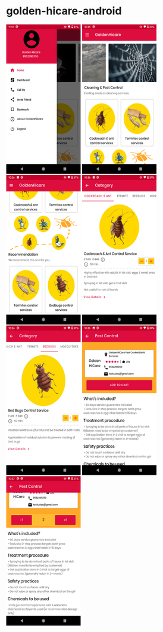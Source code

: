 # golden-hicare-android

<img src="https://github.com/vikassharma96/golden-hicare-android/blob/master/images/Screenshot_20200523-111353.png" width="200" height="400"> <img src="https://github.com/vikassharma96/golden-hicare-android/blob/master/images/Screenshot_20200523-103549.png" width="200" height="400"> <img src="https://github.com/vikassharma96/golden-hicare-android/blob/master/images/Screenshot_20200523-103601.png" width="200" height="400">
<img src="https://github.com/vikassharma96/golden-hicare-android/blob/master/images/Screenshot_20200523-103617.png" width="200" height="400">
<img src="https://github.com/vikassharma96/golden-hicare-android/blob/master/images/Screenshot_20200523-103631.png" width="200" height="400">
<img src="https://github.com/vikassharma96/golden-hicare-android/blob/master/images/Screenshot_20200523-103659.png" width="200" height="400">
<img src="https://github.com/vikassharma96/golden-hicare-android/blob/master/images/Screenshot_20200523-103712.png" width="200" height="400">
